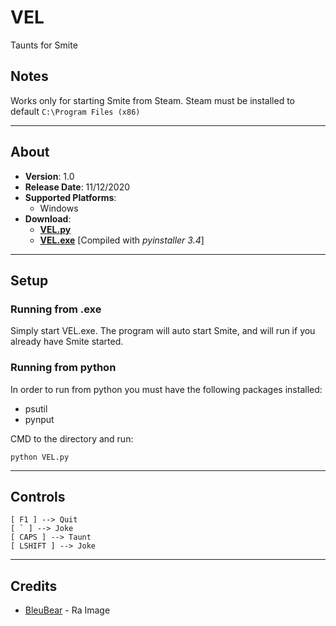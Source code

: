 # VEL
Taunts for Smite
## Notes
Works only for starting Smite from Steam. Steam must be installed to default
`C:\Program Files (x86)`
***
## About
- __Version__: 1.0
- __Release Date__: 11/12/2020
- __Supported Platforms__:
    - Windows
- __Download__:
    - __[VEL.py](https://raw.githubusercontent.com/cyoung502/VEL/main/VEL.py)__
    - __[VEL.exe](https://github.com/cyoung502/VEL/raw/main/dist/VEL.exe)__ [Compiled with _pyinstaller 3.4_]
***
## Setup
### Running from .exe
Simply start VEL.exe. The program will auto start Smite, and will run if you already have Smite started.
### Running from python
In order to run from python you must have the following packages installed:
- psutil
- pynput

CMD to the directory and run:

    python VEL.py
***
## Controls
    [ F1 ] --> Quit
    [ ` ] --> Joke
    [ CAPS ] --> Taunt
    [ LSHIFT ] --> Joke
***
## Credits
- [BleuBear](https://www.deviantart.com/bleubear) - Ra Image
